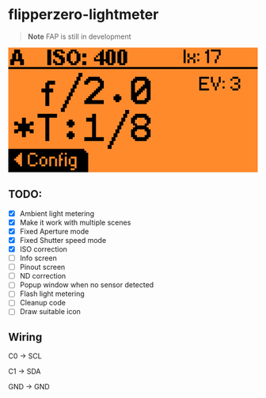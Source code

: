 # flipperzero-lightmeter

> **Note**
> FAP is still in development

![](images/gui_main.png)

## TODO:
- [x] Ambient light metering
- [x] Make it work with multiple scenes
- [x] Fixed Aperture mode
- [x] Fixed Shutter speed mode 
- [x] ISO correction 
- [ ] Info screen
- [ ] Pinout screen
- [ ] ND correction
- [ ] Popup window when no sensor detected
- [ ] Flash light metering
- [ ] Cleanup code
- [ ] Draw suitable icon

## Wiring

C0 -> SCL

C1 -> SDA

GND -> GND
